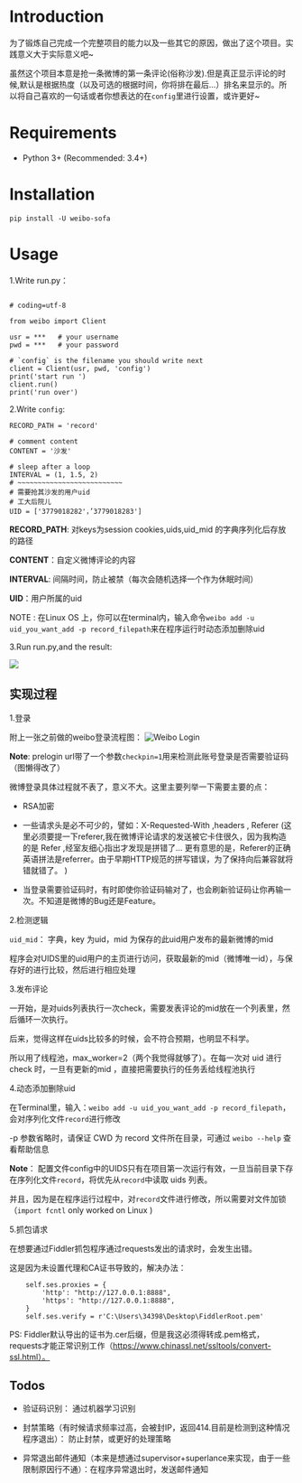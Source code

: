 # Introduction

为了锻炼自己完成一个完整项目的能力以及一些其它的原因，做出了这个项目。实践意义大于实际意义吧~

虽然这个项目本意是抢一条微博的第一条评论(俗称沙发).但是真正显示评论的时候,默认是根据热度（以及可选的根据时间，你将排在最后...）排名来显示的。所以将自己喜欢的一句话或者你想表达的在`config`里进行设置，或许更好~
# Requirements
* Python 3+ (Recommended: 3.4+)

# Installation

`pip install -U weibo-sofa`

# Usage

1.Write run.py：

```

# coding=utf-8

from weibo import Client

usr = ***   # your username
pwd = ***   # your password

# `config` is the filename you should write next
client = Client(usr, pwd, 'config')
print('start run ')
client.run()
print('run over')

```

2.Write `config`:
```
RECORD_PATH = 'record'

# comment content
CONTENT = '沙发'

# sleep after a loop
INTERVAL = (1, 1.5, 2)
# ~~~~~~~~~~~~~~~~~~~~~~~~~~
# 需要抢其沙发的用户uid
# 工大后院儿
UID = ['3779018282'，’3779018283']
```
**RECORD_PATH**: 对keys为session cookies,uids,uid_mid
的字典序列化后存放的路径

**CONTENT**：自定义微博评论的内容

**INTERVAL**: 间隔时间，防止被禁（每次会随机选择一个作为休眠时间）

**UID**：用户所属的uid

NOTE : 在Linux OS 上，你可以在terminal内，输入命令`weibo add -u uid_you_want_add -p record_filepath`来在程序运行时动态添加删除uid

3.Run run.py,and the result:

![](/img/weibo_result.png)


## 实现过程

1.登录

附上一张之前做的weibo登录流程图：
![Weibo Login](/img/weibo_login.png)

**Note**: prelogin url带了一个参数`checkpin=1`用来检测此账号登录是否需要验证码（图懒得改了）

微博登录具体过程就不表了，意义不大。这里主要列举一下需要主要的点：

* RSA加密 

* 一些请求头是必不可少的，譬如：X-Requested-With ,headers , Referer 
(这里必须要提一下referer,我在微博评论请求的发送被它卡住很久，因为我构造的是 Refer ,经室友细心指出才发现是拼错了...
更有意思的是，Referer的正确英语拼法是referrer。由于早期HTTP规范的拼写错误，为了保持向后兼容就将错就错了。
)

* 当登录需要验证码时，有时即使你验证码输对了，也会刷新验证码让你再输一次。不知道是微博的Bug还是Feature。

2.检测逻辑

`uid_mid`： 字典，key 为uid，mid 为保存的此uid用户发布的最新微博的mid

程序会对UIDS里的uid用户的主页进行访问，获取最新的mid（微博唯一id），与保存好的进行比较，然后进行相应处理

3.发布评论

一开始，是对uids列表执行一次check，需要发表评论的mid放在一个列表里，然后循环一次执行。

后来，觉得这样在uids比较多的时候，会不符合预期，也明显不科学。

所以用了线程池，max_worker=2（两个我觉得就够了）。在每一次对 uid 进行 check 时，一旦有更新的mid ，直接把需要执行的任务丢给线程池执行

4.动态添加删除uid

在Terminal里，输入：`weibo add -u uid_you_want_add -p record_filepath`，会对序列化文件`record`进行修改

-p 参数省略时，请保证 CWD 为 record 文件所在目录，可通过 ` weibo --help ` 查看帮助信息

**Note**： 配置文件config中的UIDS只有在项目第一次运行有效，一旦当前目录下存在序列化文件`record`，将优先从`record`中读取 uids 列表。

并且，因为是在程序运行过程中，对`record`文件进行修改，所以需要对文件加锁（`import fcntl` only worked on Linux )

5.抓包请求

在想要通过Fiddler抓包程序通过requests发出的请求时，会发生出错。

这是因为未设置代理和CA证书导致的，解决办法：

```
    self.ses.proxies = {
        'http': "http://127.0.0.1:8888",
        'https': "http://127.0.0.1:8888",
    }
    self.ses.verify = r'C:\Users\34398\Desktop\FiddlerRoot.pem'
```

PS: Fiddler默认导出的证书为.cer后缀，但是我这必须得转成.pem格式，requests才能正常识别工作（https://www.chinassl.net/ssltools/convert-ssl.html）。



## Todos

* 验证码识别： 通过机器学习识别

* 封禁策略（有时候请求频率过高，会被封IP，返回414.目前是检测到这种情况程序退出）： 防止封禁，或更好的处理策略

* 异常退出邮件通知（本来是想通过supervisor+superlance来实现，由于一些限制原因行不通）：在程序异常退出时，发送邮件通知







